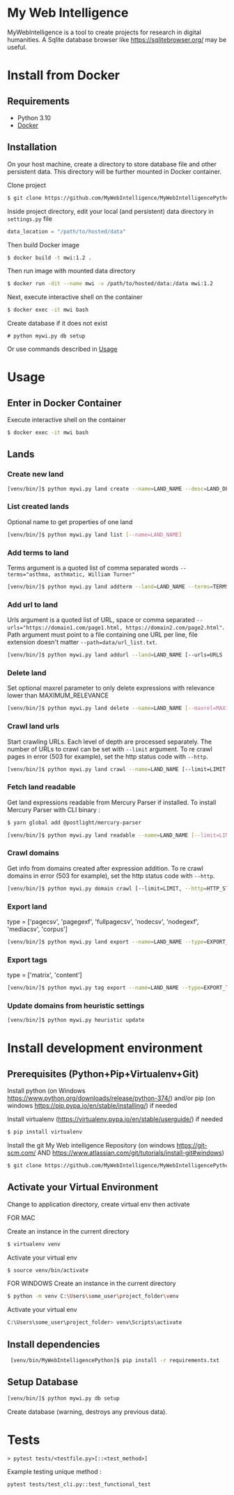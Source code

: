 # My Web Intelligence

MyWebIntelligence is a tool to create projects for research in digital humanities.
A Sqlite database browser like https://sqlitebrowser.org/ may be useful.

# Install from Docker

## Requirements

* Python 3.10
* [Docker](https://www.docker.com/products/docker-desktop)

## Installation

On your host machine, create a directory to store database file and other persistent data.
This directory will be further mounted in Docker container.

Clone project
 
```bash
$ git clone https://github.com/MyWebIntelligence/MyWebIntelligencePython.git
```

Inside project directory, edit your local (and persistent) data directory in `settings.py` file 

```python
data_location = "/path/to/hosted/data"
```

Then build Docker image

```bash
$ docker build -t mwi:1.2 .
```

Then run image with mounted data directory

```bash
$ docker run -dit --name mwi -v /path/to/hosted/data:/data mwi:1.2
```

Next, execute interactive shell on the container

```bash
$ docker exec -it mwi bash
``` 

Create database if it does not exist

```
# python mywi.py db setup
```

Or use commands described in [Usage](#usage)

# Usage

## Enter in Docker Container

Execute interactive shell on the container

```bash
$ docker exec -it mwi bash
``` 

## Lands

### Create new land

```bash
[venv/bin/]$ python mywi.py land create --name=LAND_NAME --desc=LAND_DESCRIPTION
```

### List created lands

Optional name to get properties of one land

```bash
[venv/bin/]$ python mywi.py land list [--name=LAND_NAME]
```

### Add terms to land

Terms argument is a quoted list of comma separated words `--terms="asthma, asthmatic, William Turner"`

```bash
[venv/bin/]$ python mywi.py land addterm --land=LAND_NAME --terms=TERMS
```

### Add url to land

Urls argument is a quoted list of URL, space or comma separated `--urls="https://domain1.com/page1.html, https://domain2.com/page2.html"`.
Path argument must point to a file containing one URL per line, file extension doesn't matter `--path=data/url_list.txt`.

```bash
[venv/bin/]$ python mywi.py land addurl --land=LAND_NAME [--urls=URLS | --path=PATH]
```

### Delete land

Set optional maxrel parameter to only delete expressions with relevance lower than MAXIMUM_RELEVANCE 

```bash
[venv/bin/]$ python mywi.py land delete --name=LAND_NAME [--maxrel=MAXIMUM_RELEVANCE]
```

### Crawl land urls

Start crawling URLs. Each level of depth are processed separately. The number of URLs to crawl can be set with `--limit` argument.
To re crawl pages in error (503 for example), set the http status code with `--http`.

```bash
[venv/bin/]$ python mywi.py land crawl --name=LAND_NAME [--limit=LIMIT, --http=HTTP_STATUS]
```

### Fetch land readable

Get land expressions readable from Mercury Parser if installed.
To install Mercury Parser with CLI binary :
```bash
$ yarn global add @postlight/mercury-parser
``` 

```bash
[venv/bin/]$ python mywi.py land readable --name=LAND_NAME [--limit=LIMIT]
```

### Crawl domains

Get info from domains created after expression addition.
To re crawl domains in error (503 for example), set the http status code with `--http`.

```bash
[venv/bin/]$ python mywi.py domain crawl [--limit=LIMIT, --http=HTTP_STATUS]
```

### Export land

type = ['pagecsv', 'pagegexf', 'fullpagecsv', 'nodecsv', 'nodegexf', 'mediacsv', 'corpus']

```bash
[venv/bin/]$ python mywi.py land export --name=LAND_NAME --type=EXPORT_TYPE --minrel=MINIMUM_RELEVANCE
```

### Export tags

type = ['matrix', 'content']

```bash
[venv/bin/]$ python mywi.py tag export --name=LAND_NAME --type=EXPORT_TYPE --minrel=MINIMUM_RELEVANCE
```

### Update domains from heuristic settings

```bash
[venv/bin/]$ python mywi.py heuristic update
```

# Install development environment

## Prerequisites (Python+Pip+Virtualenv+Git)

Install python (on Windows https://www.python.org/downloads/release/python-374/) and/or pip (on windows https://pip.pypa.io/en/stable/installing/) if needed

Install virtualenv (https://virtualenv.pypa.io/en/stable/userguide/) if needed

```bash
$ pip install virtualenv
```

Install the git My Web intelligence Repository (on windows https://git-scm.com/ AND https://www.atlassian.com/git/tutorials/install-git#windows)

```bash
$ git clone https://github.com/MyWebIntelligence/MyWebIntelligencePython.git
```


## Activate your Virtual Environment

Change to application directory, create virtual env then activate

FOR MAC

Create an instance in the current directory
```bash
$ virtualenv venv
```
Activate your virtual env
```bash
$ source venv/bin/activate
```

FOR WINDOWS
Create an instance in the current directory
```bash
$ python -m venv C:\Users\some_user\project_folder\venv
```

Activate your virtual env
```bash
C:\Users\some_user\project_folder> venv\Scripts\activate
```

## Install dependencies

```bash
 [venv/bin/MyWebIntelligencePython]$ pip install -r requirements.txt

```

## Setup Database

```bash
[venv/bin/]$ python mywi.py db setup
```
Create database (warning, destroys any previous data). 

# Tests

```
> pytest tests/<testfile.py>[::<test_method>]
```

Example testing unique method :

`pytest tests/test_cli.py::test_functional_test`

